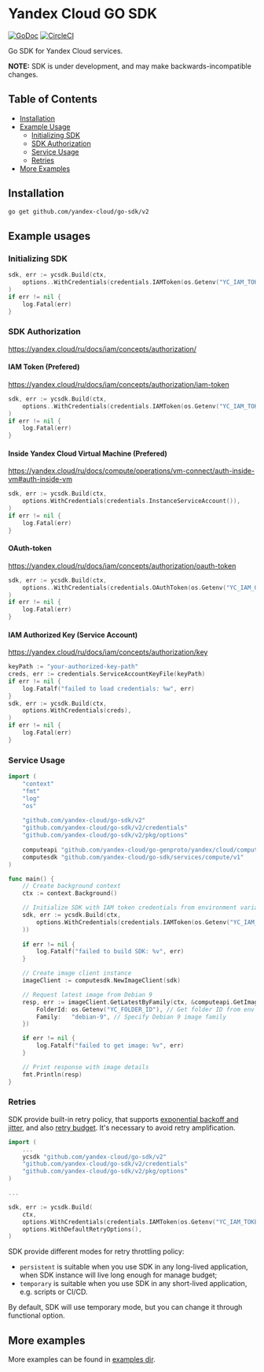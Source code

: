 # Yandex Cloud GO SDK

[![GoDoc](https://godoc.org/github.com/yandex-cloud/go-sdk?status.svg)](https://godoc.org/github.com/yandex-cloud/go-sdk)
[![CircleCI](https://circleci.com/gh/yandex-cloud/go-sdk.svg?style=shield)](https://circleci.com/gh/yandex-cloud/go-sdk)

Go SDK for Yandex Cloud services.

**NOTE:** SDK is under development, and may make backwards-incompatible changes.

## Table of Contents

- [Installation](#installation)
- [Example Usage](#example-usage)
  - [Initializing SDK](#initializing-sdk)
  - [SDK Authorization](#sdk-authorization)
  - [Service Usage](#service-usage)
  - [Retries](#retries)
- [More Examples](#more-examples)
## Installation

```bash
go get github.com/yandex-cloud/go-sdk/v2
```

## Example usages

### Initializing SDK

```go
sdk, err := ycsdk.Build(ctx,
    options..WithCredentials(credentials.IAMToken(os.Getenv("YC_IAM_TOKEN"))),
)
if err != nil {
    log.Fatal(err)
}
```

### SDK Authorization
https://yandex.cloud/ru/docs/iam/concepts/authorization/

####  IAM Token (Prefered)
https://yandex.cloud/ru/docs/iam/concepts/authorization/iam-token
```go
sdk, err := ycsdk.Build(ctx,
    options..WithCredentials(credentials.IAMToken(os.Getenv("YC_IAM_TOKEN"))),
)
if err != nil {
    log.Fatal(err)
}
```

####  Inside Yandex Cloud Virtual Machine (Prefered)
https://yandex.cloud/ru/docs/compute/operations/vm-connect/auth-inside-vm#auth-inside-vm
```go
sdk, err := ycsdk.Build(ctx,
    options.WithCredentials(credentials.InstanceServiceAccount()),
)
if err != nil {
	log.Fatal(err)
}
```

#### OAuth-token
https://yandex.cloud/ru/docs/iam/concepts/authorization/oauth-token
```go
sdk, err := ycsdk.Build(ctx,
    options..WithCredentials(credentials.OAuthToken(os.Getenv("YC_IAM_OAUTH"))),
)
if err != nil {
    log.Fatal(err)
}
```

####  IAM Authorized Key (Service Account)
https://yandex.cloud/ru/docs/iam/concepts/authorization/key
```go
keyPath := "your-authorized-key-path"
creds, err := credentials.ServiceAccountKeyFile(keyPath)
if err != nil {
    log.Fatalf("failed to load credentials: %w", err)
}
sdk, err := ycsdk.Build(ctx,
    options.WithCredentials(creds),
)
if err != nil {
	log.Fatal(err)
}
```

### Service Usage

```go
import (
    "context"
    "fmt"
    "log"
    "os"
    
    "github.com/yandex-cloud/go-sdk/v2"
    "github.com/yandex-cloud/go-sdk/v2/credentials"
    "github.com/yandex-cloud/go-sdk/v2/pkg/options"
    
    computeapi "github.com/yandex-cloud/go-genproto/yandex/cloud/compute/v1"
    computesdk "github.com/yandex-cloud/go-sdk/services/compute/v1"
)

func main() {
    // Create background context
    ctx := context.Background()

    // Initialize SDK with IAM token credentials from environment variable
    sdk, err := ycsdk.Build(ctx,
        options.WithCredentials(credentials.IAMToken(os.Getenv("YC_IAM_TOKEN")).
    ))
    
    if err != nil {
        log.Fatalf("failed to build SDK: %v", err)
    }

    // Create image client instance
    imageClient := computesdk.NewImageClient(sdk)

    // Request latest image from Debian 9
    resp, err := imageClient.GetLatestByFamily(ctx, &computeapi.GetImageLatestByFamilyRequest{
        FolderId: os.Getenv("YC_FOLDER_ID"), // Get folder ID from env variable
        Family:   "debian-9", // Specify Debian 9 image family
    })

    if err != nil {
        log.Fatalf("failed to get image: %v", err)
    }

    // Print response with image details
    fmt.Println(resp)
}

```


### Retries

SDK provide built-in retry policy, that supports [exponential backoff and jitter](https://aws.amazon.com/ru/blogs/architecture/exponential-backoff-and-jitter/), and also [retry budget](https://github.com/grpc/proposal/blob/master/A6-client-retries.md#throttling-retry-attempts-and-hedged-rpcs). 
It's necessary to avoid retry amplification.

```go
import (
    ...
    ycsdk "github.com/yandex-cloud/go-sdk/v2"
    "github.com/yandex-cloud/go-sdk/v2/credentials"
    "github.com/yandex-cloud/go-sdk/v2/pkg/options"
)

...

sdk, err := ycsdk.Build(
    ctx,
    options.WithCredentials(credentials.IAMToken(os.Getenv("YC_IAM_TOKEN"))),
    options.WithDefaultRetryOptions(),
)
```

SDK provide different modes for retry throttling policy:

* `persistent` is suitable when you use SDK in any long-lived application, when SDK instance will live long enough for manage budget;
* `temporary` is suitable when you use SDK in any short-lived application, e.g. scripts or CI/CD.

By default, SDK will use temporary mode, but you can change it through functional option.


## More examples

More examples can be found in [examples dir](examples).
